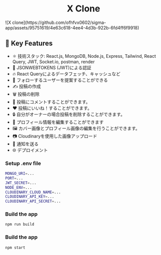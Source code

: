 <h1 align=center>X Clone</h1>
![X clone](https://github.com/ofhfvx0602/sigma-app/assets/95751619/4e63c618-4ee4-4d3b-922b-6fd4ff6f9918)

## 📌 Key Features

- ⚛️ 技術スタック: React.js, MongoDB, Node.js, Express, Tailwind, React Query, JWT, Socket.io, postman, render
- 🔐 JSONWEBTOKENS (JWT)による認証
- 🔥 React Queryによるデータフェッチ、キャッシュなど
- 👥 フォローするユーザーを提案することができる
- ✍️ 投稿の作成
- 🗑️ 投稿の削除
- 💬 投稿にコメントすることができます。
- ❤️ 投稿にいいね！することができます。
- 🔒 自分がオーナーの場合投稿を削除することができます。
- 📝 プロフィール情報を編集することができます
- 🖼️ カバー画像とプロフィール画像の編集を行うことができます。
- 📷 Cloudinaryを使用した画像アップロード
- 🔔 通知を送る
- 🌐 デプロイメント

### Setup .env file
```bash
MONGO_URI=...
PORT=...
JWT_SECRET=...
NODE_ENV=...
CLOUDINARY_CLOUD_NAME=...
CLOUDINARY_API_KEY=...
CLOUDINARY_API_SECRET=...
```
### Build the app
```bash
npm run build
```
### Build the app
```bash
npm start
```
